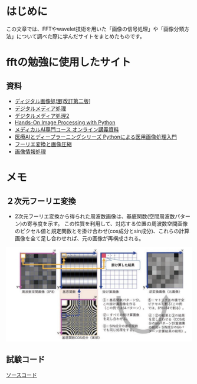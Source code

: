 # はじめに

この文章では、FFTやwavelet技術を用いた「画像の信号処理」や「画像分類方法」について調べた際に学んだサイトをまとめたものです。


# fftの勉強に使用したサイト
## 資料
* [ディジタル画像処理[改訂第二版]](https://www.cgarts.or.jp/book/img_engineer/)
* [デジタルメディア処理](http://takashiijiri.com/classes/dm2020/index.html)
* [デジタルメディア処理2](http://takashiijiri.com/classes/dm2020_2/index.html)
* [Hands-On Image Processing with Python](https://github.com/PacktPublishing/Hands-On-Image-Processing-with-Python)
* [メディカルAI専門コース オンライン講義資料](https://japan-medical-ai.github.io/medical-ai-course-materials/index.html)
* [医療AIとディープラーニングシリーズ Pythonによる医用画像処理入門](https://www.ohmsha.co.jp/book/9784274225468/)
* [フーリエ変換と画像圧縮](https://www.slideshare.net/ginrou799/ss-46355460)
* [画像情報処理](http://racco.mikeneko.jp/Kougi/2019a/IPPR/)

# メモ
## ２次元フーリエ変換
* 2次元フーリエ変換から得られた周波数画像は、基底関数(空間周波数パターン)の寄与度を示す。
  この性質を利用して、対応する位置の周波数空間画像のピクセル値と規定関数とを掛け合わせ(cos成分とsin成分)、これらの計算画像を全て足し合わせれば、元の画像が再構成される。

![引用：医療AIとディープラーニングシリーズ](2020-11-29-07-16-58.png)


## 試験コード
[ソースコード](https://github.com/unachankz/goto_data_science/blob/master/notebook/fft_reconstruct.ipynb)



